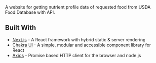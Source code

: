 A website for getting nutrient profile data of requested food from USDA Food Database with API.
## Built With

- [Next.js](https://nextjs.org/) - A React framework with hybrid static & server rendering
- [Chakra UI](https://chakra-ui.com/) - A simple, modular and accessible component library for React
- [Axios](https://axios-http.com/) - Promise based HTTP client for the browser and node.js
